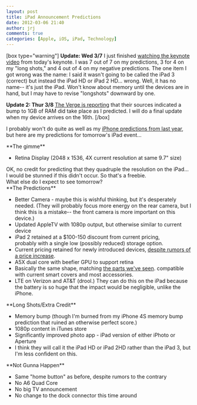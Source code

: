 ```yaml
---
layout: post
title: iPad Announcement Predictions
date: 2012-03-06 21:40
author: jrj
comments: true
categories: [Apple, iOS, iPad, Technology]
---
```

[box type="warning"] **Update: Wed 3/7** I just finished <a href="http://www.apple.com/apple-events/march-2012/">watching the keynote video</a> from today's keynote. I was 7 out of 7 on my predictions, 3 for 4 on my "long shots," and 4 out of 4 on my negative predictions. The one item I got wrong was the name: I said it wasn't going to be called the iPad 3 (correct) but instead the iPad HD or iPad 2 HD... wrong. Well, it has no name-- it's just the iPad. Won't know about memory until the devices are in hand, but I may have to revise "longshots" downward by one.

**Update 2: Thur 3/8** <a href="http://www.theverge.com/2012/3/7/2853448/sources-apple-new-ipad-makes-leap-1gb-of-ram">The Verge is reporting</a> that their sources indicated a bump to 1GB of RAM did take place as I predicted. I will do a final update when my device arrives on the 16th. [/box]

I probably won't do quite as well as my <a title="iPhone Announcement Predictions" href="http://blog.jrj.org/2011/10/01/iphone-announcement-predictions/">iPhone predictions from last year</a>, but here are my predictions for tomorrow's iPad event...

<!--?xml version="1.0" encoding="UTF-8" standalone="no"?-->**The gimme**
<ul>
	<li>Retina Display (2048 x 1536, 4X current resolution at same 9.7" size)</li>
</ul>
<div>OK, no credit for predicting that they quadruple the resolution on the iPad... I would be stunned if this didn't occur. So that's a freebie.</div>
<div></div>
<div>What else do I expect to see tomorrow?</div>
<div></div>
<div>**The Predictions**</div>
<ul>
	<li>Better Camera - maybe this is wishful thinking, but it's desperately needed. (They will probably focus more energy on the rear camera, but I think this is a mistake-- the front camera is more important on this device.)</li>
	<li>Updated AppleTV with 1080p output, but otherwise similar to current device</li>
	<li>iPad 2 retained at a $100-150 discount from current pricing, probably with a single low (possibly reduced) storage option.</li>
	<li>Current pricing retained for newly introduced devices, <a href="http://www.macrumors.com/2012/02/27/unverified-ipad-3-rumors-price-list-suggests-price-hike-over-ipad-2-shipments-to-u-s-en-route/" target="_blank">despite rumors of a price increase</a>.</li>
	<li>A5X dual core with beefier GPU to support retina</li>
	<li>Basically the same shape, matching <a href="http://www.theverge.com/2012/2/13/2795000/ipad-3-rumored-components-assembled/in/2550811" target="_blank">the parts we've seen</a>. compatible with current smart covers and most accessories.</li>
	<li>LTE on Verizon and AT&amp;T (drool.) They can do this on the iPad because the battery is so huge that the impact would be negligible, unlike the iPhone.</li>
</ul>
<div>**Long Shots/Extra Credit**</div>
<ul>
	<li>Memory bump (though I'm burned from my iPhone 4S memory bump prediction that ruined an otherwise perfect score.)</li>
	<li>1080p content in iTunes store</li>
	<li>Significantly improved photo app - iPad version of either iPhoto or Aperture</li>
	<li>I think they will call it the iPad HD or iPad 2HD rather than the iPad 3, but I'm less confident on this.</li>
</ul>
<div>**Not Gunna Happen**</div>
<ul>
	<li>Same "home button" as before, despite rumors to the contrary</li>
	<li>No A6 Quad Core</li>
	<li>No big TV announcement</li>
	<li>No change to the dock connector this time around</li>
</ul>
